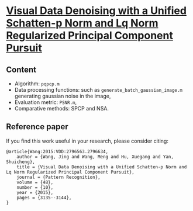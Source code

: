 
# [Visual Data Denoising with a Unified Schatten-p Norm and Lq Norm Regularized Principal Component Pursuit](http://www.sciencedirect.com/science/article/pii/S0031320315000436)

## Content

* Algorithm: `pqpcp.m`
* Data processing functions: such as `generate_batch_gaussian_image.m` generating gaussian noise in the image,
* Evaluation metric: `PSNR.m`,
* Comparative methods: SPCP and NSA.

## Reference paper

If you find this work useful in your research, please consider citing:

```
@article{Wang:2015:VDD:2796563.2796634, 
    author = {Wang, Jing and Wang, Meng and Hu, Xuegang and Yan, Shuicheng},
    title = {Visual Data Denoising with a Unified Schatten-p Norm and Lq Norm Regularized Principal Component Pursuit},
    journal = {Pattern Recognition},
    volume = {48},
    number = {10},
    year = {2015},
    pages = {3135--3144},
} 
```


